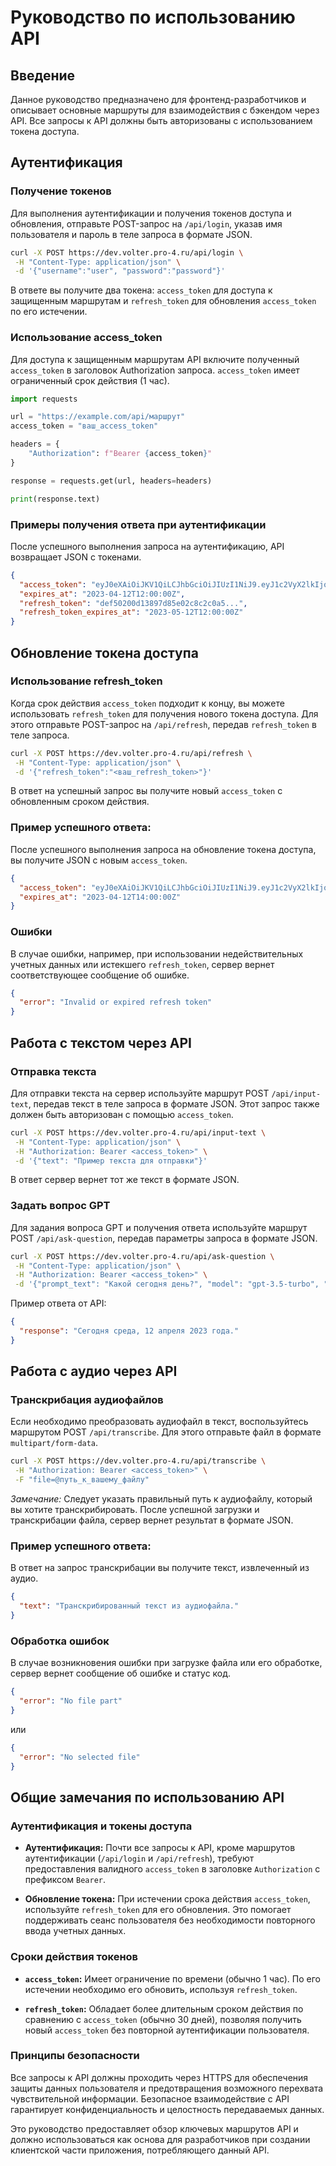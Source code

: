 # Руководство по использованию API

## Введение

Данное руководство предназначено для фронтенд-разработчиков и описывает основные маршруты для взаимодействия с бэкендом через API. Все запросы к API должны быть авторизованы с использованием токена доступа.

## Аутентификация

### Получение токенов

Для выполнения аутентификации и получения токенов доступа и обновления, отправьте POST-запрос на `/api/login`, указав имя пользователя и пароль в теле запроса в формате JSON.

```bash
curl -X POST https://dev.volter.pro-4.ru/api/login \
 -H "Content-Type: application/json" \
 -d '{"username":"user", "password":"password"}'
```

В ответе вы получите два токена: `access_token` для доступа к защищенным маршрутам и `refresh_token` для обновления `access_token` по его истечении.

### Использование access_token

Для доступа к защищенным маршрутам API включите полученный `access_token` в заголовок Authorization запроса. `access_token` имеет ограниченный срок действия (1 час).

```python
import requests

url = "https://example.com/api/маршрут"
access_token = "ваш_access_token"

headers = {
    "Authorization": f"Bearer {access_token}"
}

response = requests.get(url, headers=headers)

print(response.text)
```

### Примеры получения ответа при аутентификации

После успешного выполнения запроса на аутентификацию, API возвращает JSON с токенами.

```json
{
  "access_token": "eyJ0еXAiOiJKV1QiLCJhbGciOiJIUzI1NiJ9.eyJ1c2VyX2lkIjoxLCJleHAiOjE2MDc5MzU2MDB9.SflKxwRJSMeKKF2QT4fwpMeJf36POk6yJV_adQssw5c",
  "expires_at": "2023-04-12T12:00:00Z",
  "refresh_token": "def50200d13897d85e02c8c2c0a5...",
  "refresh_token_expires_at": "2023-05-12T12:00:00Z"
}
```

## Обновление токена доступа

### Использование refresh_token

Когда срок действия `access_token` подходит к концу, вы можете использовать `refresh_token` для получения нового токена доступа. Для этого отправьте POST-запрос на `/api/refresh`, передав `refresh_token` в теле запроса.

```bash
curl -X POST https://dev.volter.pro-4.ru/api/refresh \
 -H "Content-Type: application/json" \
 -d '{"refresh_token":"<ваш_refresh_token>"}'
```

В ответ на успешный запрос вы получите новый `access_token` с обновленным сроком действия.

### Пример успешного ответа:

После успешного выполнения запроса на обновление токена доступа, вы получите JSON с новым `access_token`.

```json
{
  "access_token": "eyJ0eXAiOiJKV1QiLCJhbGciOiJIUzI1NiJ9.eyJ1c2VyX2lkIjoyLCJleHAiOjE2MDc5NDIwMDB9.SflKxwRJSMeKKF2QT4fwpMeJf36POk6yJV_adQssw5d",
  "expires_at": "2023-04-12T14:00:00Z"
}
```

### Ошибки

В случае ошибки, например, при использовании недействительных учетных данных или истекшего `refresh_token`, сервер вернет соответствующее сообщение об ошибке.

```json
{
  "error": "Invalid or expired refresh token"
}
```

## Работа с текстом через API

### Отправка текста

Для отправки текста на сервер используйте маршрут POST `/api/input-text`, передав текст в теле запроса в формате JSON. Этот запрос также должен быть авторизован с помощью `access_token`.

```bash
curl -X POST https://dev.volter.pro-4.ru/api/input-text \
 -H "Content-Type: application/json" \
 -H "Authorization: Bearer <access_token>" \
 -d '{"text": "Пример текста для отправки"}'
```

В ответ сервер вернет тот же текст в формате JSON.

### Задать вопрос GPT

Для задания вопроса GPT и получения ответа используйте маршрут POST `/api/ask-question`, передав параметры запроса в формате JSON.

```bash
curl -X POST https://dev.volter.pro-4.ru/api/ask-question \
 -H "Content-Type: application/json" \
 -H "Authorization: Bearer <access_token>" \
 -d '{"prompt_text": "Какой сегодня день?", "model": "gpt-3.5-turbo", "temperature": 0.7, "top_p": 1, "max_tokens": 100}'
```

Пример ответа от API:

```json
{
  "response": "Сегодня среда, 12 апреля 2023 года."
}
```

## Работа с аудио через API

### Транскрибация аудиофайлов

Если необходимо преобразовать аудиофайл в текст, воспользуйтесь маршрутом POST `/api/transcribe`. Для этого отправьте файл в формате `multipart/form-data`.

```bash
curl -X POST https://dev.volter.pro-4.ru/api/transcribe \
 -H "Authorization: Bearer <access_token>" \
 -F "file=@путь_к_вашему_файлу"
```

_Замечание:_ Следует указать правильный путь к аудиофайлу, который вы хотите транскрибировать. После успешной загрузки и транскрибации файла, сервер вернет результат в формате JSON.

### Пример успешного ответа:

В ответ на запрос транскрибации вы получите текст, извлеченный из аудио.

```json
{
  "text": "Транскрибированный текст из аудиофайла."
}
```

### Обработка ошибок

В случае возникновения ошибки при загрузке файла или его обработке, сервер вернет сообщение об ошибке и статус код.

```json
{
  "error": "No file part"
}
```

или

```json
{
  "error": "No selected file"
}
```

## Общие замечания по использованию API

### Аутентификация и токены доступа

- **Аутентификация:** Почти все запросы к API, кроме маршрутов аутентификации (`/api/login` и `/api/refresh`), требуют предоставления валидного `access_token` в заголовке `Authorization` с префиксом `Bearer`.

- **Обновление токена:** При истечении срока действия `access_token`, используйте `refresh_token` для его обновления. Это помогает поддерживать сеанс пользователя без необходимости повторного ввода учетных данных.

### Сроки действия токенов

- **`access_token`:** Имеет ограничение по времени (обычно 1 час). По его истечении необходимо его обновить, используя `refresh_token`.

- **`refresh_token`:** Обладает более длительным сроком действия по сравнению с `access_token` (обычно 30 дней), позволяя получить новый `access_token` без повторной аутентификации пользователя.

### Принципы безопасности

Все запросы к API должны проходить через HTTPS для обеспечения защиты данных пользователя и предотвращения возможного перехвата чувствительной информации. Безопасное взаимодействие с API гарантирует конфиденциальность и целостность передаваемых данных.

Это руководство предоставляет обзор ключевых маршрутов API и должно использоваться как основа для разработчиков при создании клиентской части приложения, потребляющего данный API.
